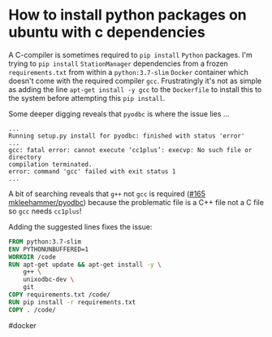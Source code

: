 # How to install python packages on ubuntu with c dependencies

A C-compiler is sometimes required to `pip install` `Python` packages.  I'm trying to `pip install` `StationManager` dependencies from a frozen `requirements.txt` from within a `python:3.7-slim` `Docker` container which doesn't come with the required compiler `gcc`.  Frustratingly it's not as simple as adding the line `apt-get install -y gcc` to the `Dockerfile` to install this to the system before attempting this `pip install`.

Some deeper digging reveals that `pyodbc` is where the issue lies ...

```python-traceback
...
Running setup.py install for pyodbc: finished with status 'error'
...
gcc: fatal error: cannot execute ‘cc1plus’: execvp: No such file or directory
compilation terminated.
error: command 'gcc' failed with exit status 1
...
```

A bit of searching reveals that `g++` not `gcc` is required ([#165 mkleehammer/pyodbc](https://github.com/mkleehammer/pyodbc/issues/165)) because the problematic file is a C++ file not a C file so `gcc` needs `cc1plus`!

Adding the suggested lines fixes the issue:

```Dockerfile
FROM python:3.7-slim
ENV PYTHONUNBUFFERED=1
WORKDIR /code
RUN apt-get update && apt-get install -y \
    g++ \
    unixodbc-dev \
    git 
COPY requirements.txt /code/
RUN pip install -r requirements.txt
COPY . /code/
```

#docker